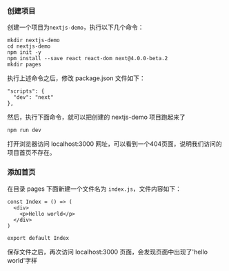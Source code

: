 ### 创建项目

创建一个项目为`nextjs-demo`，执行以下几个命令：

```
mkdir nextjs-demo
cd nextjs-demo
npm init -y
npm install --save react react-dom next@4.0.0-beta.2
mkdir pages
```

执行上述命令之后，修改 package.json 文件如下：

```
"scripts": {
  "dev": "next"
},
```

然后，执行下面命令，就可以把创建的 nextjs-demo 项目跑起来了

```
npm run dev
```

打开浏览器访问 localhost:3000 网址，可以看到一个404页面，说明我们访问的项目首页不存在。

### 添加首页

在目录 pages 下面新建一个文件名为 `index.js`，文件内容如下：

```
const Index = () => (
  <div>
    <p>Hello world</p>
  </div>
)

export default Index
```

保存文件之后，再次访问 localhost:3000 页面，会发现页面中出现了'hello world'字样
